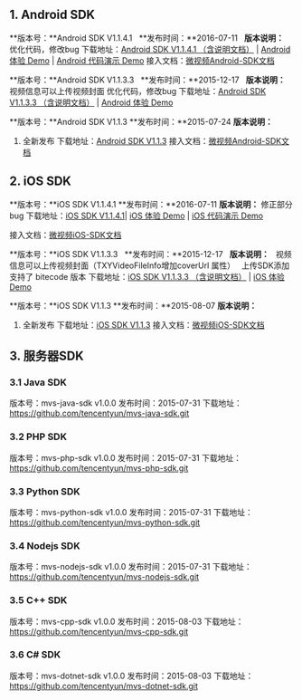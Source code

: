 ## 1. Android SDK
**版本号：**Android SDK V1.1.4.1  
**发布时间：**2016-07-11  
**版本说明：**  
优化代码，修改bug
下载地址：[Android SDK V1.1.4.1 （含说明文档）](https://mccdn.qcloud.com/static/archive/97334818e8cefd26b8516876a869de29/android-v1.1.4.1.zip)  | [Android 体验 Demo](https://mccdn.qcloud.com/static/archive/870d73f4a51031375a6e139b0da1131a/QcloudDemoApp.zip)    | [Android 代码演示 Demo](https://mccdn.qcloud.com/static/archive/63bab1ec3ead6ac70620b1267a73ebfc/QloudVideoDemoApp.zip) 
接入文档：[微视频Android-SDK文档](https://www.qcloud.com/doc/product/314/3500)

**版本号：**Android SDK V1.1.3.3  
**发布时间：**2015-12-17  
**版本说明：**  
视频信息可以上传视频封面
优化代码，修改bug
下载地址：[Android SDK V1.1.3.3 （含说明文档）](http://qzonestyle.gtimg.cn/qzone/vas/opensns/res/doc/qcloud-android-v1.1.3.332.zip) | [Android 体验 Demo](http://qzonestyle.gtimg.cn/qzone/vas/opensns/res/doc/android-demo.zip) 

**版本号：**Android SDK V1.1.3
**发布时间：**2015-07-24
**版本说明：**
1. 全新发布
下载地址：[Android SDK V1.1.3](http://qzonestyle.gtimg.cn/qzone/vas/opensns/res/doc/qcloud-android-v1.1.3.300.zip)
接入文档：[微视频Android-SDK文档](https://www.qcloud.com/doc/product/314/3500)

## 2. iOS SDK
**版本号：**iOS SDK V1.1.4.1
**发布时间：**2016-07-11
**版本说明：**
修正部分bug
下载地址：[iOS SDK V1.1.4.1](http://iosimage-10016717.cos.myqcloud.com/qcloud-image-ios-v1.1.4.1.zip)| [iOS 体验 Demo](https://mccdn.qcloud.com/static/archive/870d73f4a51031375a6e139b0da1131a/QcloudDemoApp.zip) | [iOS 代码演示 Demo](https://mccdn.qcloud.com/static/archive/65929e1472906113dfbc5596f2485d26/QcloudDemoApp.zip)

接入文档：[微视频iOS-SDK文档](https://www.qcloud.com/doc/product/314/3501)

**版本号：**iOS SDK V1.1.3.3  
**发布时间：**2015-12-17  
**版本说明：**  
视频信息可以上传视频封面（TXYVideoFileInfo增加coverUrl 属性）
  上传SDK添加支持了 bitecode 版本
下载地址：[iOS SDK V1.1.3.3 （含说明文档）](http://qzonestyle.gtimg.cn/qzone/vas/opensns/res/doc/qcloud-image-ios-v1.1.3.3.zip) | [iOS 体验 Demo](http://qzonestyle.gtimg.cn/qzone/vas/opensns/res/doc/iOS-demo.zip)

**版本号：**iOS SDK V1.1.3
**发布时间：**2015-08-07
**版本说明：**
1. 全新发布
下载地址：[iOS SDK V1.1.3](http://qzonestyle.gtimg.cn/qzone/vas/opensns/res/doc/qcloud-ios-v1.1.3.220.zip)
接入文档：[微视频iOS-SDK文档](https://www.qcloud.com/doc/product/314/3501)

## 3. 服务器SDK
### 3.1 Java SDK
版本号：mvs-java-sdk v1.0.0
发布时间：2015-07-31
下载地址：https://github.com/tencentyun/mvs-java-sdk.git
### 3.2 PHP SDK
版本号：mvs-php-sdk v1.0.0
发布时间：2015-07-31
下载地址：https://github.com/tencentyun/mvs-php-sdk.git
### 3.3 Python SDK
版本号：mvs-python-sdk v1.0.0
发布时间：2015-07-31
下载地址：https://github.com/tencentyun/mvs-python-sdk.git
### 3.4 Nodejs SDK
版本号：mvs-nodejs-sdk v1.0.0
发布时间：2015-07-31
下载地址：https://github.com/tencentyun/mvs-nodejs-sdk.git
### 3.5 C++ SDK
版本号：mvs-cpp-sdk v1.0.0
发布时间：2015-08-03
下载地址：https://github.com/tencentyun/mvs-cpp-sdk.git
### 3.6 C# SDK
版本号：mvs-dotnet-sdk v1.0.0
发布时间：2015-08-03
下载地址：https://github.com/tencentyun/mvs-dotnet-sdk.git

